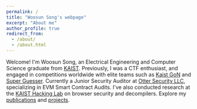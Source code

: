 ```yaml
---
permalink: /
title: "Woosun Song's webpage"
excerpt: "About me"
author_profile: true
redirect_from: 
  - /about/
  - /about.html
---
```


Welcome! I'm Woosun Song, an Electrical Engineering and Computer Science graduate from [KAIST](https://www.kaist.ac.kr/). Previously, I was a CTF enthusiast, and engaged in competitions worldwide with elite teams such as [Kaist GoN](https://ctftime.org/team/1288) and [Super Guesser](https://ctftime.org/team/130817). Currently a Junior Security Auditor at [Otter Security LLC](https://osec.io/), specializing in EVM Smart Contract Audits. I've also conducted research at the [KAIST Hacking Lab](https://kaist-hacking.github.io/) on browser security and decompilers. Explore my [publications](/publications) and [projects](/projects).
